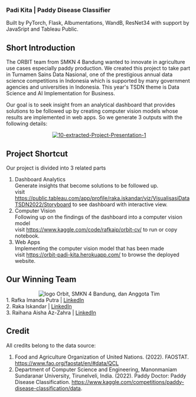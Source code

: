 ### Padi Kita | Paddy Disease Classifier
Built by PyTorch, Flask, Albumentations, WandB, ResNet34 with support by JavaSript and Tableau Public.

## Short Introduction
The ORBIT team from SMKN 4 Bandung wanted to innovate in agriculture use cases especially paddy production. We created this project to take part in Turnamen Sains Data Nasional, one of the prestigious annual data science competitions in Indonesia which is supported by many government agencies and universities in Indonesia. This year's TSDN theme is Data Science and AI Implementation for Business.

Our goal is to seek insight from an analytical dashboard that provides solutions to be followed up by creating computer vision models whose results are implemented in web apps. So we generate 3 outputs with the following details:

<div style="text-align:center">
<a href="https://ibb.co/ZHc1JTY"><img src="https://i.ibb.co/6vDJZs1/10-extracted-Project-Presentation-1.jpg" alt="10-extracted-Project-Presentation-1" border="0"></a>
</div>


## Project Shortcut
Our project is divided into 3 related parts
1. Dashboard Analytics<br>
Generate insights that become solutions to be followed up.<br>visit https://public.tableau.com/app/profile/raka.iskandar/viz/VisualisasiDataTSDN2022/Storyboard to see dashboard with interactive view.
2. Computer Vision<br>
Following up on the findings of the dashboard into a computer vision model<br>visit https://www.kaggle.com/code/rafkaip/orbit-cv/ to run or copy notebook.
3. Web Apps<br>
Implementing the computer vision model that has been made<br>visit https://orbit-padi-kita.herokuapp.com/ to browse the deployed website.

## Our Winning Team
<div style="text-align:center">
<img src="https://i.ibb.co/W0TqCTz/Banner-Tim-ORBIT.png" alt="logo Orbit, SMKN 4 Bandung, dan Anggota Tim"/>
</div>
1. Rafka Imanda Putra | <a href="https://www.linkedin.com/in/rafka-imanda-putra/" target="_blank">LinkedIn</a><br>
2. Raka Iskandar | <a href="https://id.linkedin.com/in/raka-iskandar-dinata" target="_blank">LinkedIn</a><br>
3. Raihana Aisha Az-Zahra | <a href="https://www.linkedin.com/in/x-tki-3-raihana-aisha-az-zahra-10a516224/" target="_blank">LinkedIn</a>

## Credit
All credits belong to the data source:<br>
1. Food and Agriculture Organization of United Nations. (2022). FAOSTAT. https://www.fao.org/faostat/en/#data/QCL <br>
2. Department of Computer Science and Engineering, Manonmaniam Sundaranar University, Tirunelveli, India. (2022). Paddy Doctor: Paddy Disease Classification. https://www.kaggle.com/competitions/paddy-disease-classification/data. 
